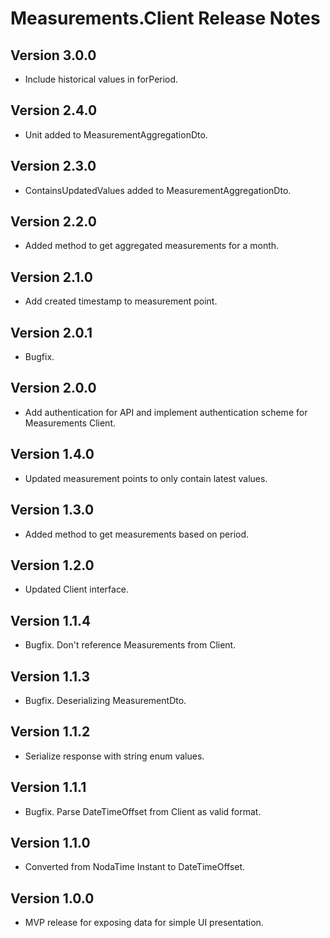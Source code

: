 # Measurements.Client Release Notes

## Version 3.0.0

- Include historical values in forPeriod.

## Version 2.4.0

- Unit added to MeasurementAggregationDto.

## Version 2.3.0

- ContainsUpdatedValues added to MeasurementAggregationDto.

## Version 2.2.0

- Added method to get aggregated measurements for a month.

## Version 2.1.0

- Add created timestamp to measurement point.

## Version 2.0.1

- Bugfix.

## Version 2.0.0

- Add authentication for API and implement authentication scheme for Measurements Client.

## Version 1.4.0

- Updated measurement points to only contain latest values.

## Version 1.3.0

- Added method to get measurements based on period.

## Version 1.2.0

- Updated Client interface.

## Version 1.1.4

- Bugfix. Don't reference Measurements from Client.

## Version 1.1.3

- Bugfix. Deserializing MeasurementDto.

## Version 1.1.2

- Serialize response with string enum values.

## Version 1.1.1

- Bugfix. Parse DateTimeOffset from Client as valid format.

## Version 1.1.0

- Converted from NodaTime Instant to DateTimeOffset.

## Version 1.0.0

- MVP release for exposing data for simple UI presentation.
